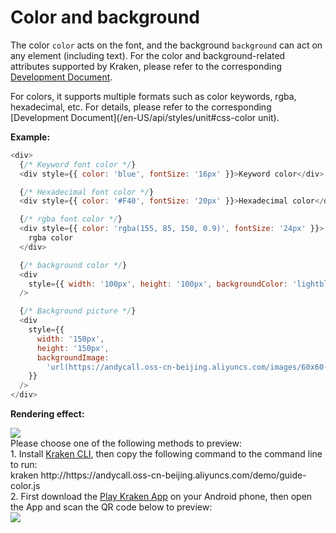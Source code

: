 # Color and background

The color `color` acts on the font, and the background `background` can act on any element (including text). For the color and background-related attributes supported by Kraken, please refer to the corresponding [Development Document](/en-US/api/styles/background).

For colors, it supports multiple formats such as color keywords, rgba, hexadecimal, etc. For details, please refer to the corresponding [Development Document](/en-US/api/styles/unit#css-color unit).

**Example:**

```js
<div>
  {/* Keyword font color */}
  <div style={{ color: 'blue', fontSize: '16px' }}>Keyword color</div>

  {/* Hexadecimal font color */}
  <div style={{ color: '#F40', fontSize: '20px' }}>Hexadecimal color</div>

  {/* rgba font color */}
  <div style={{ color: 'rgba(155, 85, 150, 0.9)', fontSize: '24px' }}>
    rgba color
  </div>

  {/* background color */}
  <div
    style={{ width: '100px', height: '100px', backgroundColor: 'lightblue' }}
  />

  {/* Background picture */}
  <div
    style={{
      width: '150px',
      height: '150px',
      backgroundImage:
        'url(https://andycall.oss-cn-beijing.aliyuncs.com/images/60x60-green.png)',
    }}
  />
</div>
```

**Rendering effect:**

<div className="code-preview">
  <img className="preview-image" src="https://img.alicdn.com/imgextra/i1/O1CN01XtPcnn29zFr1Bz0Zl_!!6000000008138-2-tps-720-1324.png" />

  <div className="preview-tips">
    <div className="preview-title">
      Please choose one of the following methods to preview:
    </div>
    <div className="preview-row">
      <div>
        1. Install <a href="/en-US/guide#快 Experience-kraken">Kraken CLI</a>, then copy the following command to the command line to run:
      </div>
      <div className="preview-code">
        kraken http://https://andycall.oss-cn-beijing.aliyuncs.com/demo/guide-color.js
      </div>
    </div>
    <div className="preview-row">
      <div>
        2. First download the <a href="/en-US/guide#kraken-playground" >Play Kraken App</a> on your Android phone, then open the App and scan the QR code below to preview:
      </div>
      <img className="preview-qrcode" src="https://img.alicdn.com/imgextra/i4/O1CN01fBBI8s297fVxwnJoW_!!6000000008021-2-tps-200-200.png" />
    </div>
  </div>
</div>
